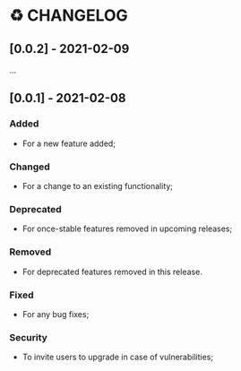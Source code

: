 <div align='justify'>

# ♻️ **CHANGELOG**

## [0.0.2] - 2021-02-09

...

## [0.0.1] - 2021-02-08

### Added

  - For a new feature added;

### Changed

  - For a change to an existing functionality;

### Deprecated

  - For once-stable features removed in upcoming releases;

### Removed

  - For deprecated features removed in this release.

### Fixed

  - For any bug fixes;

### Security

  - To invite users to upgrade in case of vulnerabilities;

</div>

